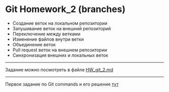 # Git Homework_2 (branches)

- Создание веток на локальном репозитории
- Запушивание веток на внешний репозиторий
- Переключение между ветками
- Изменение файлов внутри ветки
- Объединение веток
- Pull request веток на внешнем репозитории
- Синхронизация внешних и локальных веток

--- 

Задание можно посмотреть в файле [HW_git_2.md](https://github.com/GalinaMochanova/Git_2/blob/main/HW_git_2.md)

---

Первое задание по Git commands и его решение [тут](https://github.com/GalinaMochanova/Git/blob/main/HW_git_1.md)
